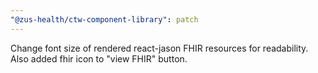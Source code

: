 ```yaml
---
"@zus-health/ctw-component-library": patch
---
```


Change font size of rendered react-jason FHIR resources for readability. Also added fhir icon to "view FHIR" button.
